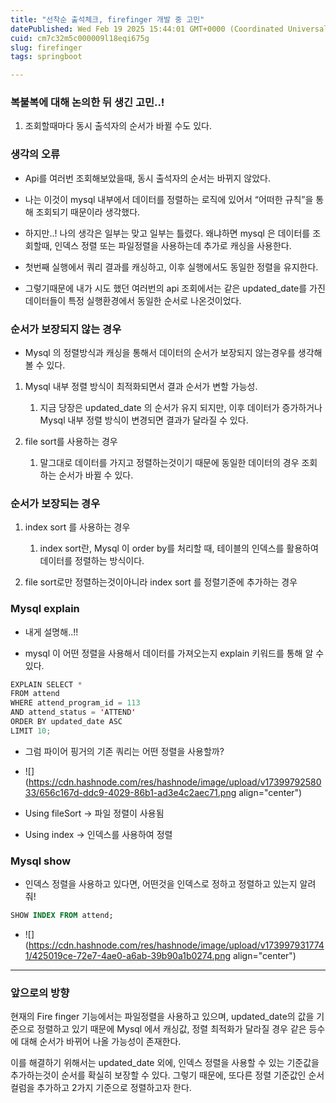 ```yaml
---
title: "선착순 출석체크, firefinger 개발 중 고민"
datePublished: Wed Feb 19 2025 15:44:01 GMT+0000 (Coordinated Universal Time)
cuid: cm7c32m5c000009l18eqi675g
slug: firefinger
tags: springboot

---
```


### 복불복에 대해 논의한 뒤 생긴 고민..!

1. 조회할때마다 동시 출석자의 순서가 바뀔 수도 있다.
    

### 생각의 오류

* Api를 여러번 조회해보았을때, 동시 출석자의 순서는 바뀌지 않았다.
    
* 나는 이것이 mysql 내부에서 데이터를 정렬하는 로직에 있어서 “어떠한 규칙”을 통해 조회되기 때문이라 생각했다.
    
* 하지만..! 나의 생각은 일부는 맞고 일부는 틀렸다. 왜냐하면 mysql 은 데이터를 조회할때, 인덱스 정렬 또는 파일정렬을 사용하는데 추가로 캐싱을 사용한다.
    
* 첫번째 실행에서 쿼리 결과를 캐싱하고, 이후 실행에서도 동일한 정렬을 유지한다.
    
* 그렇기때문에 내가 시도 했던 여러번의 api 조회에서는 같은 updated\_date를 가진 데이터들이 특정 실행환경에서 동일한 순서로 나온것이었다.
    

### 순서가 보장되지 않는 경우

* Mysql 의 정렬방식과 캐싱을 통해서 데이터의 순서가 보장되지 않는경우를 생각해볼 수 있다.
    

1. Mysql 내부 정렬 방식이 최적화되면서 결과 순서가 변할 가능성.
    
    1. 지금 당장은 updated\_date 의 순서가 유지 되지만, 이후 데이터가 증가하거나 Mysql 내부 정렬 방식이 변경되면 결과가 달라질 수 있다.
        
2. file sort를 사용하는 경우
    
    1. 말그대로 데이터를 가지고 정렬하는것이기 때문에 동일한 데이터의 경우 조회하는 순서가 바뀔 수 있다.
        

### 순서가 보장되는 경우

1. index sort 를 사용하는 경우
    
    1. index sort란, Mysql 이 order by를 처리할 때, 테이블의 인덱스를 활용하여 데이터를 정렬하는 방식이다.
        
2. file sort로만 정렬하는것이아니라 index sort 를 정렬기준에 추가하는 경우
    

### Mysql explain

* 내게 설명해..!!
    
* mysql 이 어떤 정렬을 사용해서 데이터를 가져오는지 explain 키워드를 통해 알 수 있다.
    

```java
EXPLAIN SELECT * 
FROM attend 
WHERE attend_program_id = 113 
AND attend_status = 'ATTEND' 
ORDER BY updated_date ASC 
LIMIT 10;
```

* 그럼 파이어 핑거의 기존 쿼리는 어떤 정렬을 사용할까?
    
* ![](https://cdn.hashnode.com/res/hashnode/image/upload/v1739979258033/656c167d-ddc9-4029-86b1-ad3e4c2aec71.png align="center")
    

* Using fileSort → 파일 정렬이 사용됨
    
* Using index → 인덱스를 사용하여 정렬
    

### Mysql show

* 인덱스 정렬을 사용하고 있다면, 어떤것을 인덱스로 정하고 정렬하고 있는지 알려줘!
    

```sql
SHOW INDEX FROM attend;
```

* ![](https://cdn.hashnode.com/res/hashnode/image/upload/v1739979317741/425019ce-72e7-4ae0-a6ab-39b90a1b0274.png align="center")
    

---

### 앞으로의 방향

현재의 Fire finger 기능에서는 파일정렬을 사용하고 있으며, updated\_date의 값을 기준으로 정렬하고 있기 때문에 Mysql 에서 캐싱값, 정렬 최적화가 달라질 경우 같은 등수에 대해 순서가 바뀌어 나올 가능성이 존재한다.

이를 해결하기 위해서는 updated\_date 외에, 인덱스 정렬을 사용할 수 있는 기준값을 추가하는것이 순서를 확실히 보장할 수 있다. 그렇기 때문에, 또다른 정렬 기준값인 순서 컬럼을 추가하고 2가지 기준으로 정렬하고자 한다.